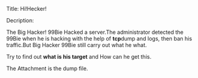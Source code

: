 Title: Hi!Hecker!

Decription: 

The Big Hacker! 99Bie Hacked a server.The administrator detected the 99Bie when he is hacking with the help of **tcp**dump and logs, then ban his traffic.But Big Hacker 99Bie still carry out what he what.

Try to find out **what is his target** and How can he get this.

The Attachment is the dump file.
